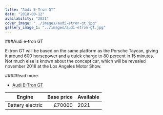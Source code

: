 ```yaml
---
title: "Audi E-Tron GT"
date: "2018-08-12"
availability: "2021"
cover_image: "../images/audi-etron-gt.jpg"
gallery_image_1: "../images/audi-etron-gt.jpg"
---
```


###Audi e-tron GT

E-tron GT will be based on the same platform as the Porsche Taycan, giving it around 600 horsepower and a quick charge to 80 percent in 15 minutes. Not much else is known about the concept car, which will be revealed november 2018 at the Los Angeles Motor Show.

####Read more
- [Audi E-Tron GT](https://www.audi.com/en/models/rs-r8/audi-e-tron-gt-full.html)


| Engine     | Base price    | Available  |
| ------------- | -------------:| ------- |
| Battery electric | £70000          | 2021     |


